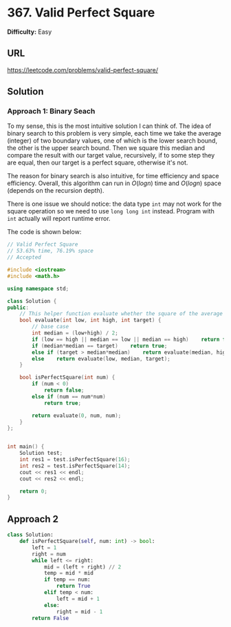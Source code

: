 # 367. Valid Perfect Square
**Difficulty:** Easy

## URL

https://leetcode.com/problems/valid-perfect-square/



## Solution

### Approach 1: Binary Seach

To my sense, this is the most intuitive solution I can think of. The idea of binary search to this problem is very simple, each time we take the average (integer) of two boundary values, one of which is the lower search bound, the other is the upper search bound. Then we square this median and compare the result with our target value, recursively, if to some step they are equal, then our target is a perfect square, otherwise it's not.

The reason for binary search is also intuitive, for time efficiency and space efficiency. Overall, this algorithm can run in $O(log n)$ time and $O(log n)$ space (depends on the recursion depth).

There is one issue we should notice: the data type `int` may not work for the square operation so we need to use `long long int` instead. Program with `int` actually will report runtime error.

The code is shown below:

```c++
// Valid Perfect Square
// 53.63% time, 76.19% space
// Accepted

#include <iostream>
#include <math.h>

using namespace std;

class Solution {
public:
    // This helper function evaluate whether the square of the average of low and high equals the target 
    bool evaluate(int low, int high, int target) {
        // base case
        int median = (low+high) / 2;
        if (low == high || median == low || median == high)    return false;
        if (median*median == target)    return true;
        else if (target > median*median)    return evaluate(median, high, target);
        else    return evaluate(low, median, target);
    }

    bool isPerfectSquare(int num) {
        if (num < 0)
            return false;
        else if (num == num*num)
            return true;

        return evaluate(0, num, num);
    }
};


int main() {
    Solution test;
    int res1 = test.isPerfectSquare(16);
    int res2 = test.isPerfectSquare(14);
    cout << res1 << endl;
    cout << res2 << endl;

    return 0;
}
```

## Approach 2

```python
class Solution:
    def isPerfectSquare(self, num: int) -> bool:
        left = 1
        right = num
        while left <= right:
            mid = (left + right) // 2
            temp = mid * mid
            if temp == num:
                return True
            elif temp < num:
                left = mid + 1
            else:
                right = mid - 1
        return False
```


